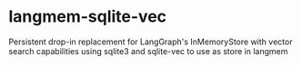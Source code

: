 # langmem-sqlite-vec
Persistent drop-in replacement for LangGraph's InMemoryStore with vector search capabilities using sqlite3 and sqlite-vec to use as store in langmem

